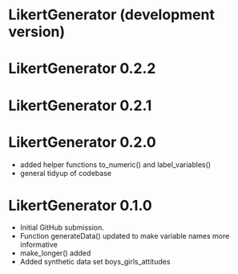 # LikertGenerator (development version)

# LikertGenerator 0.2.2

# LikertGenerator 0.2.1

# LikertGenerator 0.2.0

* added helper functions to_numeric() and label_variables()
* general tidyup of codebase

# LikertGenerator 0.1.0

* Initial GitHub submission.
* Function generateData() updated to make variable names more informative
* make_longer() added
* Added synthetic data set boys_girls_attitudes
